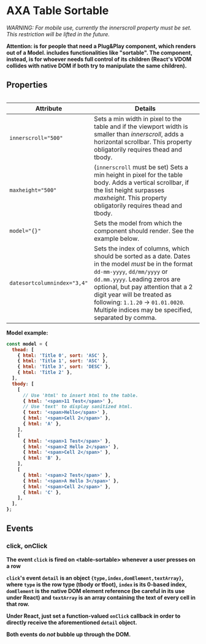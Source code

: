 # AXA Table Sortable

_WARNING: For mobile use, currently the innerscroll property must be set. This restriction will be lifted in the future._

**Attention: <TableSortable/> is for people that need a Plug&Play component, which renders out of a Model. <TableSortable/> includes functionalities like "sortable". The <Table/> component, instead, is for whoever needs full control of its children (React's VDOM collides with native DOM if both try to manipulate the same children).**

## Properties

| Attribute                   | Details                                                                                                                                                                                                                                                                                                                              |
| --------------------------- | ------------------------------------------------------------------------------------------------------------------------------------------------------------------------------------------------------------------------------------------------------------------------------------------------------------------------------------ |
| `innerscroll="500"`         | Sets a min width in pixel to the table and if the viewport width is smaller than _innerscroll_, adds a horizontal scrollbar. This property obligatorily requires thead and tbody.                                                                                                                                                    |
| `maxheight="500"`           | (`innerscroll` must be set) Sets a min height in pixel for the table body. Adds a vertical scrollbar, if the list height surpasses _maxheight_. This property obligatorily requires thead and tbody.                                                                                                                                 |
| `model="{}"`                | Sets the model from which the component should render. See the example below.                                                                                                                                                                                                                                                        |
| `datesortcolumnindex="3,4"` | Sets the index of columns, which should be sorted as a date. Dates in the model _must_ be in the format `dd-mm-yyyy`, `dd/mm/yyyy` or `dd.mm.yyyy`. Leading zeros are optional, but pay attention that a 2 digit year will be treated as following: `1.1.20` -> `01.01.0020`. Multiple indices may be specified, separated by comma. |

Model example:

```js
const model = {
  thead: [
    { html: 'Title 0', sort: 'ASC' },
    { html: 'Title 1', sort: 'ASC' },
    { html: 'Title 3', sort: 'DESC' },
    { html: 'Title 2' },
  ],
  tbody: [
    [
      // Use 'html' to insert html to the table.
      { html: '<span>11 Test</span>' },
      // Use 'text' to display sanitized html.
      { text: '<span>Hello</span>' },
      { html: '<span>Cell 2</span>' },
      { html: 'A' },
    ],
    [
      { html: '<span>1 Test</span>' },
      { html: '<span>Z Hello 2</span>' },
      { html: '<span>Cell 2</span>' },
      { html: 'B' },
    ],
    [
      { html: '<span>2 Test</span>' },
      { html: '<span>A Hello 3</span>' },
      { html: '<span>Cell 2</span>' },
      { html: 'C' },
    ],
  ],
};
```

## Events

### click, onClick

The event `click` is fired on &lt;table-sortable&gt; whenever a user presses on a row

`click`'s event `detail` is an object `{type,index,domElement,textArray}`, where `type` is the row type (tbody or tfoot), `index` is its 0-based index, `domElement` is the native DOM element reference (be careful in its use under React) and `textArray` is an array containing the text of every cell in that row.

Under React, just set a function-valued `onClick` callback in order to directly receive the aforementioned `detail` object.

Both events do _not_ bubble up through the DOM.
